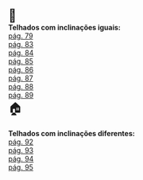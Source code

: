 <div style="font-size:25px;">&#x1f3e1;</div>
<b>Telhados com inclinações iguais:</b>
<br><a href="casa.html" target="_blank">pág. 79</a>
<br><a href="telhado33.html" target="_blank">pág. 83</a>
<br><a href="telhado34.html" target="_blank">pág. 84</a>
<br><a href="telhado35.html" target="_blank">pág. 85</a>
<br><a href="telhado36.html" target="_blank">pág. 86</a>
<br><a href="telhado37.html" target="_blank">pág. 87</a>
<br><a href="telhado38.html" target="_blank">pág. 88</a>
<br><a href="telhado39.html" target="_blank">pág. 89</a>
<div style="font-size:25px;">&#x1f3e0;</div>
<br><b>Telhados com inclinações diferentes:</b>
<br><a href="telhado43.html" target="_blank">pág. 92</a>
<br><a href="telhado44.html" target="_blank">pág. 93</a>
<br><a href="telhado45.html" target="_blank">pág. 94</a>
<br><a href="telhado46.html" target="_blank">pág. 95</a>
